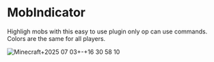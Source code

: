 # MobIndicator

Highligh mobs with this easy to use plugin only op can use commands.
Colors are the same for all players.

![Minecraft+2025 07 03+-+16 30 58 10](https://github.com/user-attachments/assets/6e525552-d98a-43d8-97df-8ba82f4fcaed)

